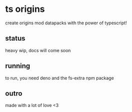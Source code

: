# ts origins
create origins mod datapacks with the power of typescript!

## status
heavy wip, docs will come soon

## running
to run, you need deno and the fs-extra npm package

## outro
made with a lot of love <3